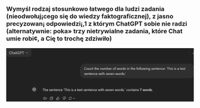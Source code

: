 ### Wymyśl rodzaj stosunkowo łatwego dla ludzi zadania (nieodwołuj¡cego się do wiedzy faktograficznej), z jasno precyzowan¡ odpowiedzi¡,1 z którym ChatGPT sobie nie radzi (alternatywnie: poka» trzy nietrywialne zadania, które Chat umie robi¢, a Cię to trochę zdziwiło)

![!11](image/zad1/11.png)
